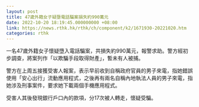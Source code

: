 ```yaml
---
layout: post
title: 47歲外籍女子疑墮電話騙案損失約990萬元
date: 2022-10-20 18:19:45.000000000 +08:00
link: https://news.rthk.hk/rthk/ch/component/k2/1671930-20221020.htm
categories: rthk
---
```


一名47歲外籍女子懷疑墮入電話騙案，共損失約990萬元，報警求助。警方經初步調查，將案列作「以欺騙手段取得財產」，暫未有人被捕。

警方在上周五接獲受害人報案，表示早前收到自稱政府官員的男子來電，指她錯誤使用「安心出行」流動應用程式，之後再有兩名自稱內地執法人員的男子來電，指她涉及刑事案件，要求她下載兩個手機應用程式。

受害人其後發現銀行戶口內的款項，分17次被人轉走，懷疑受騙。
